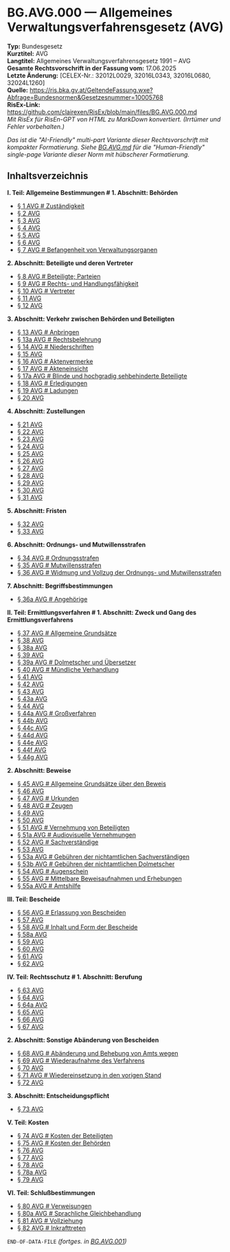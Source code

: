 # BG.AVG.000 — Allgemeines Verwaltungsverfahrensgesetz (AVG)
**Typ:** Bundesgesetz  
**Kurztitel:** AVG  
**Langtitel:** Allgemeines Verwaltungsverfahrensgesetz 1991 – AVG  
**Gesamte Rechtsvorschrift in der Fassung vom:** 17.06.2025  
**Letzte Änderung:** [CELEX-Nr.: 32012L0029, 32016L0343, 32016L0680, 32024L1260]  
**Quelle:** https://ris.bka.gv.at/GeltendeFassung.wxe?Abfrage=Bundesnormen&Gesetzesnummer=10005768  
**RisEx-Link:** https://github.com/clairexen/RisEx/blob/main/files/BG.AVG.000.md  
*Mit RisEx für RisEn-GPT von HTML zu MarkDown konvertiert. (Irrtümer und Fehler vorbehalten.)*

*Das ist die "AI-Friendly" multi-part Variante dieser Rechtsvorschrift mit kompakter Formatierung. Siehe [BG.AVG.md](BG.AVG.md) für die "Human-Friendly" single-page Variante dieser Norm mit hübscherer Formatierung.*

## Inhaltsverzeichnis

**I. Teil: Allgemeine Bestimmungen # 1. Abschnitt: Behörden**  
* [§ 1 AVG # Zuständigkeit](BG.AVG.001.md#-1-avg--zuständigkeit)  
* [§ 2 AVG](BG.AVG.001.md#-2-avg)  
* [§ 3 AVG](BG.AVG.001.md#-3-avg)  
* [§ 4 AVG](BG.AVG.001.md#-4-avg)  
* [§ 5 AVG](BG.AVG.001.md#-5-avg)  
* [§ 6 AVG](BG.AVG.001.md#-6-avg)  
* [§ 7 AVG # Befangenheit von Verwaltungsorganen](BG.AVG.001.md#-7-avg--befangenheit-von-verwaltungsorganen)

**2. Abschnitt: Beteiligte und deren Vertreter**  
* [§ 8 AVG # Beteiligte; Parteien](BG.AVG.001.md#-8-avg--beteiligte-parteien)  
* [§ 9 AVG # Rechts- und Handlungsfähigkeit](BG.AVG.001.md#-9-avg--rechts--und-handlungsfähigkeit)  
* [§ 10 AVG # Vertreter](BG.AVG.001.md#-10-avg--vertreter)  
* [§ 11 AVG](BG.AVG.001.md#-11-avg)  
* [§ 12 AVG](BG.AVG.001.md#-12-avg)

**3. Abschnitt: Verkehr zwischen Behörden und Beteiligten**  
* [§ 13 AVG # Anbringen](BG.AVG.001.md#-13-avg--anbringen)  
* [§ 13a AVG # Rechtsbelehrung](BG.AVG.001.md#-13a-avg--rechtsbelehrung)  
* [§ 14 AVG # Niederschriften](BG.AVG.001.md#-14-avg--niederschriften)  
* [§ 15 AVG](BG.AVG.001.md#-15-avg)  
* [§ 16 AVG # Aktenvermerke](BG.AVG.001.md#-16-avg--aktenvermerke)  
* [§ 17 AVG # Akteneinsicht](BG.AVG.001.md#-17-avg--akteneinsicht)  
* [§ 17a AVG # Blinde und hochgradig sehbehinderte Beteiligte](BG.AVG.001.md#-17a-avg--blinde-und-hochgradig-sehbehinderte-beteiligte)  
* [§ 18 AVG # Erledigungen](BG.AVG.001.md#-18-avg--erledigungen)  
* [§ 19 AVG # Ladungen](BG.AVG.001.md#-19-avg--ladungen)  
* [§ 20 AVG](BG.AVG.001.md#-20-avg)

**4. Abschnitt: Zustellungen**  
* [§ 21 AVG](BG.AVG.001.md#-21-avg)  
* [§ 22 AVG](BG.AVG.001.md#-22-avg)  
* [§ 23 AVG](BG.AVG.001.md#-23-avg)  
* [§ 24 AVG](BG.AVG.001.md#-24-avg)  
* [§ 25 AVG](BG.AVG.001.md#-25-avg)  
* [§ 26 AVG](BG.AVG.001.md#-26-avg)  
* [§ 27 AVG](BG.AVG.001.md#-27-avg)  
* [§ 28 AVG](BG.AVG.001.md#-28-avg)  
* [§ 29 AVG](BG.AVG.001.md#-29-avg)  
* [§ 30 AVG](BG.AVG.001.md#-30-avg)  
* [§ 31 AVG](BG.AVG.001.md#-31-avg)

**5. Abschnitt: Fristen**  
* [§ 32 AVG](BG.AVG.001.md#-32-avg)  
* [§ 33 AVG](BG.AVG.001.md#-33-avg)

**6. Abschnitt: Ordnungs- und Mutwillensstrafen**  
* [§ 34 AVG # Ordnungsstrafen](BG.AVG.001.md#-34-avg--ordnungsstrafen)  
* [§ 35 AVG # Mutwillensstrafen](BG.AVG.001.md#-35-avg--mutwillensstrafen)  
* [§ 36 AVG # Widmung und Vollzug der Ordnungs- und Mutwillensstrafen](BG.AVG.001.md#-36-avg--widmung-und-vollzug-der-ordnungs--und-mutwillensstrafen)

**7. Abschnitt: Begriffsbestimmungen**  
* [§ 36a AVG # Angehörige](BG.AVG.001.md#-36a-avg--angehörige)

**II. Teil: Ermittlungsverfahren # 1. Abschnitt: Zweck und Gang des Ermittlungsverfahrens**  
* [§ 37 AVG # Allgemeine Grundsätze](BG.AVG.002.md#-37-avg--allgemeine-grundsätze)  
* [§ 38 AVG](BG.AVG.002.md#-38-avg)  
* [§ 38a AVG](BG.AVG.002.md#-38a-avg)  
* [§ 39 AVG](BG.AVG.002.md#-39-avg)  
* [§ 39a AVG # Dolmetscher und Übersetzer](BG.AVG.002.md#-39a-avg--dolmetscher-und-übersetzer)  
* [§ 40 AVG # Mündliche Verhandlung](BG.AVG.002.md#-40-avg--mündliche-verhandlung)  
* [§ 41 AVG](BG.AVG.002.md#-41-avg)  
* [§ 42 AVG](BG.AVG.002.md#-42-avg)  
* [§ 43 AVG](BG.AVG.002.md#-43-avg)  
* [§ 43a AVG](BG.AVG.002.md#-43a-avg)  
* [§ 44 AVG](BG.AVG.002.md#-44-avg)  
* [§ 44a AVG # Großverfahren](BG.AVG.002.md#-44a-avg--großverfahren)  
* [§ 44b AVG](BG.AVG.002.md#-44b-avg)  
* [§ 44c AVG](BG.AVG.002.md#-44c-avg)  
* [§ 44d AVG](BG.AVG.002.md#-44d-avg)  
* [§ 44e AVG](BG.AVG.002.md#-44e-avg)  
* [§ 44f AVG](BG.AVG.002.md#-44f-avg)  
* [§ 44g AVG](BG.AVG.002.md#-44g-avg)

**2. Abschnitt: Beweise**  
* [§ 45 AVG # Allgemeine Grundsätze über den Beweis](BG.AVG.003.md#-45-avg--allgemeine-grundsätze-über-den-beweis)  
* [§ 46 AVG](BG.AVG.003.md#-46-avg)  
* [§ 47 AVG # Urkunden](BG.AVG.003.md#-47-avg--urkunden)  
* [§ 48 AVG # Zeugen](BG.AVG.003.md#-48-avg--zeugen)  
* [§ 49 AVG](BG.AVG.003.md#-49-avg)  
* [§ 50 AVG](BG.AVG.003.md#-50-avg)  
* [§ 51 AVG # Vernehmung von Beteiligten](BG.AVG.003.md#-51-avg--vernehmung-von-beteiligten)  
* [§ 51a AVG # Audiovisuelle Vernehmungen](BG.AVG.003.md#-51a-avg--audiovisuelle-vernehmungen)  
* [§ 52 AVG # Sachverständige](BG.AVG.003.md#-52-avg--sachverständige)  
* [§ 53 AVG](BG.AVG.003.md#-53-avg)  
* [§ 53a AVG # Gebühren der nichtamtlichen Sachverständigen](BG.AVG.003.md#-53a-avg--gebühren-der-nichtamtlichen-sachverständigen)  
* [§ 53b AVG # Gebühren der nichtamtlichen Dolmetscher](BG.AVG.003.md#-53b-avg--gebühren-der-nichtamtlichen-dolmetscher)  
* [§ 54 AVG # Augenschein](BG.AVG.003.md#-54-avg--augenschein)  
* [§ 55 AVG # Mittelbare Beweisaufnahmen und Erhebungen](BG.AVG.003.md#-55-avg--mittelbare-beweisaufnahmen-und-erhebungen)  
* [§ 55a AVG # Amtshilfe](BG.AVG.003.md#-55a-avg--amtshilfe)

**III. Teil: Bescheide**  
* [§ 56 AVG # Erlassung von Bescheiden](BG.AVG.003.md#-56-avg--erlassung-von-bescheiden)  
* [§ 57 AVG](BG.AVG.003.md#-57-avg)  
* [§ 58 AVG # Inhalt und Form der Bescheide](BG.AVG.003.md#-58-avg--inhalt-und-form-der-bescheide)  
* [§ 58a AVG](BG.AVG.003.md#-58a-avg)  
* [§ 59 AVG](BG.AVG.003.md#-59-avg)  
* [§ 60 AVG](BG.AVG.003.md#-60-avg)  
* [§ 61 AVG](BG.AVG.003.md#-61-avg)  
* [§ 62 AVG](BG.AVG.003.md#-62-avg)

**IV. Teil: Rechtsschutz # 1. Abschnitt: Berufung**  
* [§ 63 AVG](BG.AVG.003.md#-63-avg)  
* [§ 64 AVG](BG.AVG.003.md#-64-avg)  
* [§ 64a AVG](BG.AVG.003.md#-64a-avg)  
* [§ 65 AVG](BG.AVG.003.md#-65-avg)  
* [§ 66 AVG](BG.AVG.003.md#-66-avg)  
* [§ 67 AVG](BG.AVG.003.md#-67-avg)

**2. Abschnitt: Sonstige Abänderung von Bescheiden**  
* [§ 68 AVG # Abänderung und Behebung von Amts wegen](BG.AVG.003.md#-68-avg--abänderung-und-behebung-von-amts-wegen)  
* [§ 69 AVG # Wiederaufnahme des Verfahrens](BG.AVG.003.md#-69-avg--wiederaufnahme-des-verfahrens)  
* [§ 70 AVG](BG.AVG.003.md#-70-avg)  
* [§ 71 AVG # Wiedereinsetzung in den vorigen Stand](BG.AVG.003.md#-71-avg--wiedereinsetzung-in-den-vorigen-stand)  
* [§ 72 AVG](BG.AVG.003.md#-72-avg)

**3. Abschnitt: Entscheidungspflicht**  
* [§ 73 AVG](BG.AVG.003.md#-73-avg)

**V. Teil: Kosten**  
* [§ 74 AVG # Kosten der Beteiligten](BG.AVG.004.md#-74-avg--kosten-der-beteiligten)  
* [§ 75 AVG # Kosten der Behörden](BG.AVG.004.md#-75-avg--kosten-der-behörden)  
* [§ 76 AVG](BG.AVG.004.md#-76-avg)  
* [§ 77 AVG](BG.AVG.004.md#-77-avg)  
* [§ 78 AVG](BG.AVG.004.md#-78-avg)  
* [§ 78a AVG](BG.AVG.004.md#-78a-avg)  
* [§ 79 AVG](BG.AVG.004.md#-79-avg)

**VI. Teil: Schlußbestimmungen**  
* [§ 80 AVG # Verweisungen](BG.AVG.004.md#-80-avg--verweisungen)  
* [§ 80a AVG # Sprachliche Gleichbehandlung](BG.AVG.004.md#-80a-avg--sprachliche-gleichbehandlung)  
* [§ 81 AVG # Vollziehung](BG.AVG.004.md#-81-avg--vollziehung)  
* [§ 82 AVG # Inkrafttreten](BG.AVG.004.md#-82-avg--inkrafttreten)

`END-OF-DATA-FILE` *(fortges. in [BG.AVG.001](BG.AVG.001.md))*
